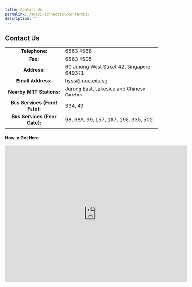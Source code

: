 ```yaml
---
title: Contact Us
permalink: /huayi-connection/contactus/
description: ""
---
```

## Contact Us

|  |  |
|:---:|---|
| **Telephone:** | 6563 4568 |
| **Fax:** | 6563 4505 |
| **Address:** | 60 Jurong West Street 42, Singapore 649371 |
| **Email Address:** | [hyss@moe.edu.sg](mailto:hyss@moe.edu.sg) |
| **Nearby MRT Stations:** | Jurong East, Lakeside and Chinese Garden |
| **Bus Services (Front Fate):** | 334, 49 |
| **Bus Services (Rear Gate):** | 98, 98A, 99, 157, 187, 198, 335, 502 |
|  |  |

#### How to Get Here

<iframe loading="lazy" allowfullscreen="" style="border:0;" height="450" width="600" src="https://www.google.com/maps/embed?pb=!1m18!1m12!1m3!1d3988.706397964539!2d103.71904007554964!3d1.3527214986344762!2m3!1f0!2f0!3f0!3m2!1i1024!2i768!4f13.1!3m3!1m2!1s0x31da0fdbbf451b2d%3A0xb247827cdc0a755!2sHua%20Yi%20Secondary%20School!5e0!3m2!1sen!2ssg!4v1669828744941!5m2!1sen!2ssg"></iframe>